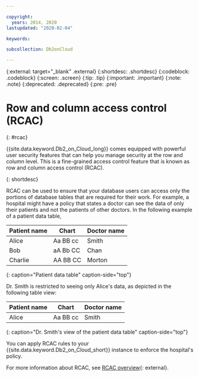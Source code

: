 ```yaml
---

copyright:
  years: 2014, 2020
lastupdated: "2020-02-04"

keywords:

subcollection: Db2onCloud

---
```


 
{:external: target="_blank" .external}
{:shortdesc: .shortdesc}
{:codeblock: .codeblock}
{:screen: .screen}
{:tip: .tip}
{:important: .important}
{:note: .note}
{:deprecated: .deprecated}
{:pre: .pre}

# Row and column access control (RCAC)
{: #rcac}

{{site.data.keyword.Db2_on_Cloud_long}} comes equipped with powerful user security features that can help you manage security at the row and column level. This is a fine-grained access control feature that is known as row and column access control (RCAC).


{: shortdesc}

RCAC can be used to ensure that your database users can access only the portions of database tables that are required for their work. For example, a hospital might have a policy that states a doctor can see the data of only their patients and not the patients of other doctors. In the following example of a patient data table,

| Patient name | Chart | Doctor name |
|--------------|-------|-------------|
| Alice | Aa BB cc | Smith |
| Bob | aA Bb CC | Chan |
| Charlie | AA BB CC | Morton |
{: caption="Patient data table" caption-side="top"}

Dr. Smith is restricted to seeing only Alice's data, as depicted in the following table view:

| Patient name | Chart | Doctor name |
|--------------|-------|-------------|
| Alice | Aa BB cc | Smith |
{: caption="Dr. Smith's view of the patient data table" caption-side="top"}

You can apply RCAC rules to your {{site.data.keyword.Db2_on_Cloud_short}} instance to enforce the hospital's policy.

For more information about RCAC, see [RCAC overview](https://www.ibm.com/support/knowledgecenter/SSFMBX/com.ibm.swg.im.dashdb.security.doc/doc/rcac_overview.html){: external}.





